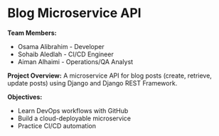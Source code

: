 # Blog Microservice API

**Team Members:**
- Osama Alibrahim - Developer
- Sohaib Aledlah - CI/CD Engineer
- Aiman Alhaimi - Operations/QA Analyst

**Project Overview:**
A microservice API for blog posts (create, retrieve, update posts) using Django and Django REST Framework.

**Objectives:**
- Learn DevOps workflows with GitHub
- Build a cloud-deployable microservice
- Practice CI/CD automation
